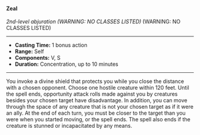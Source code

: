 #### Zeal
*2nd-level abjuration (WARNING: NO CLASSES LISTED)* (WARNING: NO CLASSES LISTED)
___
- **Casting Time:** 1 bonus action
- **Range:** Self
- **Components:** V, S
- **Duration:** Concentration, up to 10 minutes
---
You invoke a divine shield that protects you
while you close the distance with a chosen
opponent. Choose one hostile creature within
120 feet. Until the spell ends, opportunity
attack rolls made against you by creatures
besides your chosen target have disadvantage.
In addition, you can move through the space of
any creature that is not your chosen target as if
it were an ally. At the end of each turn, you
must be closer to the target than you were
when you started moving, or the spell ends.
The spell also ends if the creature is stunned
or incapacitated by any means.
